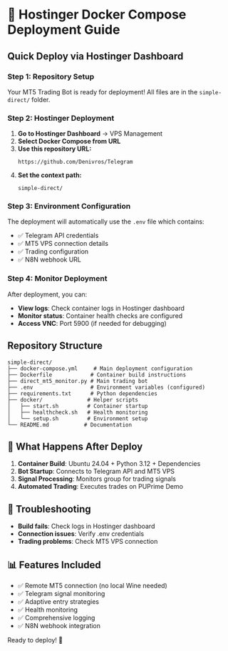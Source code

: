 # 🚀 Hostinger Docker Compose Deployment Guide

## Quick Deploy via Hostinger Dashboard

### Step 1: Repository Setup

Your MT5 Trading Bot is ready for deployment! All files are in the `simple-direct/` folder.

### Step 2: Hostinger Deployment

1. **Go to Hostinger Dashboard** → VPS Management
2. **Select Docker Compose from URL**
3. **Use this repository URL:**
   ```
   https://github.com/Denivros/Telegram
   ```
4. **Set the context path:**
   ```
   simple-direct/
   ```

### Step 3: Environment Configuration

The deployment will automatically use the `.env` file which contains:

- ✅ Telegram API credentials
- ✅ MT5 VPS connection details
- ✅ Trading configuration
- ✅ N8N webhook URL

### Step 4: Monitor Deployment

After deployment, you can:

- **View logs**: Check container logs in Hostinger dashboard
- **Monitor status**: Container health checks are configured
- **Access VNC**: Port 5900 (if needed for debugging)

## Repository Structure

```
simple-direct/
├── docker-compose.yml     # Main deployment configuration
├── Dockerfile            # Container build instructions
├── direct_mt5_monitor.py # Main trading bot
├── .env                  # Environment variables (configured)
├── requirements.txt      # Python dependencies
├── docker/              # Helper scripts
│   ├── start.sh         # Container startup
│   ├── healthcheck.sh   # Health monitoring
│   └── setup.sh         # Environment setup
└── README.md           # Documentation
```

## 🎯 What Happens After Deploy

1. **Container Build**: Ubuntu 24.04 + Python 3.12 + Dependencies
2. **Bot Startup**: Connects to Telegram API and MT5 VPS
3. **Signal Processing**: Monitors group for trading signals
4. **Automated Trading**: Executes trades on PUPrime Demo

## 🔧 Troubleshooting

- **Build fails**: Check logs in Hostinger dashboard
- **Connection issues**: Verify .env credentials
- **Trading problems**: Check MT5 VPS connection

## 📊 Features Included

- ✅ Remote MT5 connection (no local Wine needed)
- ✅ Telegram signal monitoring
- ✅ Adaptive entry strategies
- ✅ Health monitoring
- ✅ Comprehensive logging
- ✅ N8N webhook integration

Ready to deploy! 🚀
